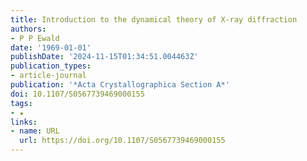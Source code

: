 ```yaml
---
title: Introduction to the dynamical theory of X-ray diffraction
authors:
- P P Ewald
date: '1969-01-01'
publishDate: '2024-11-15T01:34:51.004463Z'
publication_types:
- article-journal
publication: '*Acta Crystallographica Section A*'
doi: 10.1107/S0567739469000155
tags:
- ★
links:
- name: URL
  url: https://doi.org/10.1107/S0567739469000155
---
```

